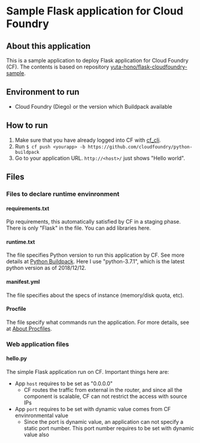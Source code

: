 # Sample Flask application for Cloud Foundry
## About this application
This is a sample application to deploy Flask application for Cloud Foundry (CF).
The contents is based on repository [yuta-hono/flask-cloudfoundry-sample](https://github.com/yuta-hono/flask-cloudfoundry-sample).

## Environment to run
- Cloud Foundry (Diego) or the version which Buildpack available

## How to run
1. Make sure that you have already logged into CF with [cf_cli](http://docs.cloudfoundry.org/cf-cli/install-go-cli.html "Installing the cf Command Line Interface").
2. Run `$ cf push <yourapp> -b https://github.com/cloudfoundry/python-buildpack`
3. Go to your application URL. `http://<host>/` just shows "Hello world".

## Files

### Files to declare runtime envinronment

#### requirements.txt
Pip requirements, this automatically satisfied by CF in a staging phase.
There is only "Flask" in the file.
You can add libraries here.

#### runtime.txt
The file specifies Python version to run this application by CF.
See more details at [Python Buildpack](https://docs.cloudfoundry.org/buildpacks/python/index.html "Python Buildpack").
Here I use "python-3.7.1", which is the latest python version as of 2018/12/12.

#### manifest.yml
The file specifies about the specs of instance (memory/disk quota, etc).

#### Procfile
The file specify what commands run the application.
For more details, see at [About Procfiles](https://docs.cloudfoundry.org/buildpacks/prod-server.html#procfile).


### Web application files

#### hello.py
The simple Flask application run on CF.
Important things here are:

- App `host` requires to be set as "0.0.0.0"
  - CF routes the traffic from external in the router, and since all the component is scalable, CF can not restrict the access with source IPs 
- App `port` requires to be set with dynamic value comes from CF envinronmental value
  - Since the port is dynamic value, an application can not specify a static port number. This port number requires to be set with dynamic value also
